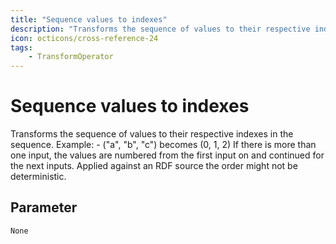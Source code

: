 ```yaml
---
title: "Sequence values to indexes"
description: "Transforms the sequence of values to their respective indexes in the sequence. Example: - ("a", "b", "c") becomes (0, 1, 2) If there is more than one input, the values are numbered from the first input on and continued for the next inputs. Applied against an RDF source the order might not be deterministic."
icon: octicons/cross-reference-24
tags: 
    - TransformOperator
---
```

# Sequence values to indexes
<!-- This file was generated - DO NOT CHANGE IT MANUALLY -->



Transforms the sequence of values to their respective indexes in the sequence. Example: - ("a", "b", "c") becomes (0, 1, 2) If there is more than one input, the values are numbered from the first input on and continued for the next inputs. Applied against an RDF source the order might not be deterministic.

## Parameter

`None`